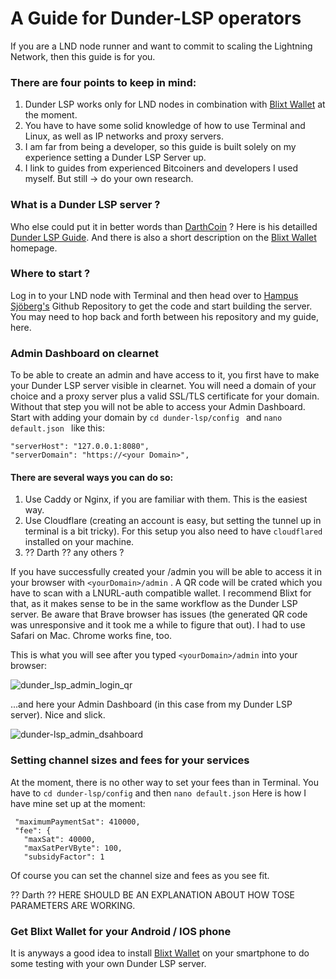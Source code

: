 # **A Guide for Dunder-LSP operators**

If you are a LND node runner and want to commit to scaling the Lightning Network, then this guide is for you.

### There are four points to keep in mind: 
1) Dunder LSP works only for LND nodes in combination with [Blixt Wallet](https://blixtwallet.github.io/) at the moment.
2) You have to have some solid knowledge of how to use Terminal and Linux, as well as IP networks and proxy servers.
3) I am far from being a developer, so this guide is built solely on my experience setting a Dunder LSP Server up.
4) I link to guides from experienced Bitcoiners and developers I used myself. But still -> do your own research.


### What is a Dunder LSP server ?
Who else could put it in better words than [DarthCoin](https://darthcoin.substack.com/) ? Here is his detailled [Dunder LSP Guide](https://darthcoin.substack.com/p/dunder-lsp-and-lightning-box-provider). And there is also a short description on the [Blixt Wallet](https://blixtwallet.github.io/) homepage.

### Where to start ?
Log in to your LND node with Terminal and then head over to [Hampus Sjöberg's](https://github.com/hsjoberg/dunder-lsp) Github Repository to get the code and start building the server. You may need to hop back and forth between his repository and my guide, here.

### Admin Dashboard on clearnet
To be able to create an admin and have access to it, you first have to make your Dunder LSP server visible in clearnet. You will need a domain of your choice and a proxy server plus a valid SSL/TLS certificate for your domain.
Without that step you will not be able to access your Admin Dashboard. Start with adding your domain by `cd dunder-lsp/config ` and  `nano default.json `
like this:

```"env": "development",
"serverHost": "127.0.0.1:8080",
"serverDomain": "https://<your Domain>",
```

#### There are several ways you can do so:
1)  Use Caddy or Nginx, if you are familiar with them. This is the easiest way.
2)  Use Cloudflare (creating an account is easy, but setting the tunnel up in terminal is a bit tricky). For this setup you also need to have ` cloudflared ` installed on your machine.
4)  ?? Darth ?? any others ?

If you have successfully created your /admin you will be able to access it in your browser with ` <yourDomain>/admin ` . A QR code will be crated which you have to scan with a LNURL-auth compatible wallet. I recommend Blixt for that, as it makes sense to be in the same workflow as the Dunder LSP server. Be aware that Brave browser has issues (the generated QR code was unresponsive and it took me a while to figure that out). I had to use Safari on Mac. Chrome works fine, too.

This is what you will see after you typed ` <yourDomain>/admin ` into your browser:

![dunder_lsp_admin_login_qr](https://github.com/Satoshi-Samourai/dunder-lsp-operators-guide/assets/130285815/fec34e4d-ff42-4184-a1ab-d3a7dd77e697)

...and here your Admin Dashboard (in this case from my Dunder LSP server). Nice and slick.

![dunder-lsp_admin_dsahboard](https://github.com/Satoshi-Samourai/dunder-lsp-operators-guide/assets/130285815/acb1e903-5dd6-4c0c-a9f8-bcf81bc0258c)


### Setting channel sizes and fees for your services
At the moment, there is no other way to set your fees than in Terminal. You have to ` cd dunder-lsp/config ` and then ` nano default.json `
Here is how I have mine set up at the moment:

 ```"minimumPaymentMultiplier": 5,
  "maximumPaymentSat": 410000,
  "fee": {
    "maxSat": 40000,
    "maxSatPerVByte": 100,
    "subsidyFactor": 1
```

Of course you can set the channel size and fees as you see fit.

?? Darth ?? HERE SHOULD BE AN EXPLANATION ABOUT HOW TOSE PARAMETERS ARE WORKING.


### Get Blixt Wallet for your Android / IOS phone
It is anyways a good idea to install [Blixt Wallet](https://blixtwallet.github.io/) on your smartphone to do some testing with your own Dunder LSP server.

 
